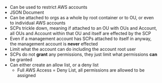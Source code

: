 - Can be used to restrict AWS accounts
- JSON Document
- Can be attached to orgs as a whole by root container or to OU, or even to individual AWS accounts
- SCPs trickle down, meaning if attached to an OU with OUs and Account, all OUs and Account within that OU and itself are effected by the SCP
- Even if a management account has SCPs attached to itself in anyway, the management account is **never** effected
- Limit what the account can do including the account root user
- SCPs do not **grant** any permissions, they just limit what permissions **can** be granted
- Can either create an allow list, or a deny list
	 - Full AWS Access = Deny List, all permissions are allowed to be assigned